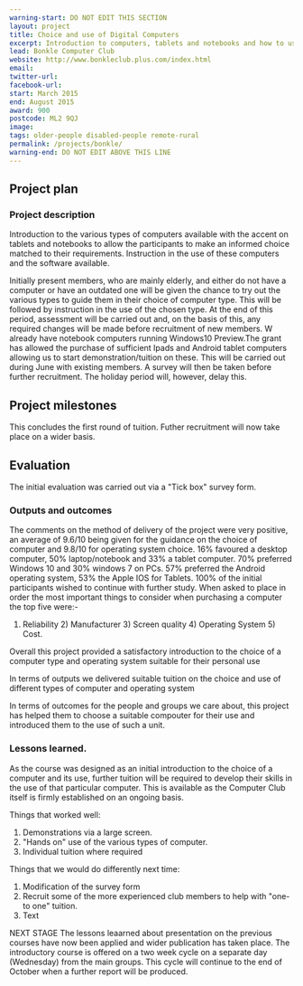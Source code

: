 ```yaml
---
warning-start: DO NOT EDIT THIS SECTION
layout: project
title: Choice and use of Digital Computers
excerpt: Introduction to computers, tablets and notebooks and how to use them
lead: Bonkle Computer Club
website: http://www.bonkleclub.plus.com/index.html 
email: 
twitter-url: 
facebook-url: 
start: March 2015
end: August 2015
award: 900
postcode: ML2 9QJ
image:
tags: older-people disabled-people remote-rural
permalink: /projects/bonkle/
warning-end: DO NOT EDIT ABOVE THIS LINE
---
```


## Project plan

### Project description

Introduction to the various types of computers available with the accent on tablets and notebooks to allow the participants to make an informed choice matched to their requirements. Instruction in the use of these computers and the software available.

Initially present members, who are mainly elderly, and either do not have a computer or have an outdated one will be given the chance to try out the various types to guide them in their choice of computer type. This will be followed by instruction in the use of the chosen type. At the end of this period, assessment will be carried out and, on the basis of this, any required changes will be made before recruitment of new members.
W already have notebook computers running Windows10 Preview.The grant has allowed the purchase of sufficient Ipads and Android tablet computers allowing us to start demonstration/tuition on these. This will be carried out during June with existing members. A survey will then be taken before further recruitment. The holiday period will, however, delay this.

## Project milestones
This concludes the first round of tuition. Futher recruitment will now take place on a wider basis.

## Evaluation

The initial evaluation was carried out via a "Tick box" survey form.

### Outputs and outcomes
The comments on the method of delivery of the project were very positive, an average of 9.6/10 being given for the guidance on the choice of computer and 9.8/10 for operating system choice.
16% favoured a desktop computer, 50% laptop/notebook and 33% a tablet computer.
70% preferred Windows 10 and 30% windows 7 on PCs. 57% preferred the Android operating system, 53% the Apple IOS for Tablets.
100% of the initial participants wished to continue with further study.
When asked to place in order the most important things to consider when purchasing a computer the top five were:-
1) Reliability  2) Manufacturer 3) Screen quality 4) Operating System 5) Cost.

Overall this project provided a satisfactory introduction to the choice of a computer type and operating system suitable for their personal use

In terms of outputs we delivered suitable tuition on the choice and use of different types of computer and operating system

In terms of outcomes for the people and groups we care about, this project has helped them to choose a suitable compouter for their use and introduced them to the use of such a unit.

### Lessons learned. 
As the course was designed as an initial introduction to the choice of a computer and its use, further tuition will be required to develop their skills in the use of that particular computer. This is available as the Computer Club itself is firmly established on an ongoing basis.

Things that worked well:

1. Demonstrations via a large screen.
2. "Hands on" use of the various types of computer.
3. Individual tuition where required

Things that we would do differently next time:

1. Modification of the survey form
2. Recruit some of the more experienced club members to help with "one-to one" tuition.
3. Text

NEXT STAGE
The lessons leaarned about presentation on the previous courses have now been applied and wider publication has taken place. The introductory course is offered on a two week cycle on a separate day (Wednesday) from the main groups. This cycle will continue to the end of October when a further report will be produced.
